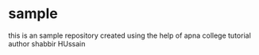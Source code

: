 # sample
this is an sample repository created using the help of apna college tutorial
author shabbir HUssain
